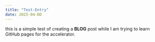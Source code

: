 ```yaml
---
title: "Test-Entry"
date: 2025-04-DD
---
```

this is a simple test of creating a **BLOG** post while I am trying to learn GitHub pages for the accelerator.
